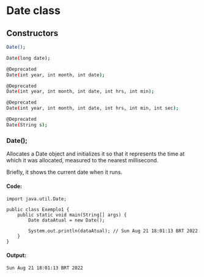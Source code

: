 # Date class

## Constructors

```bash
Date();

Date(long date);

@Deprecated
Date(int year, int month, int date);

@Deprecated
Date(int year, int month, int date, int hrs, int min);

@Deprecated
Date(int year, int month, int date, int hrs, int min, int sec);

@Deprecated
Date(String s);
```

### Date();

Allocates a Date object and initializes it so that it represents the time at which it was allocated, measured to the nearest millisecond.

Briefly, it shows the current date when it runs.

#### Code:

```
import java.util.Date;

public class Exemplo1 {
    public static void main(String[] args) {
        Date dataAtual = new Date();
        
        System.out.println(dataAtual); // Sun Aug 21 18:01:13 BRT 2022 
    }
}
```

#### Output:

```
Sun Aug 21 18:01:13 BRT 2022
```


